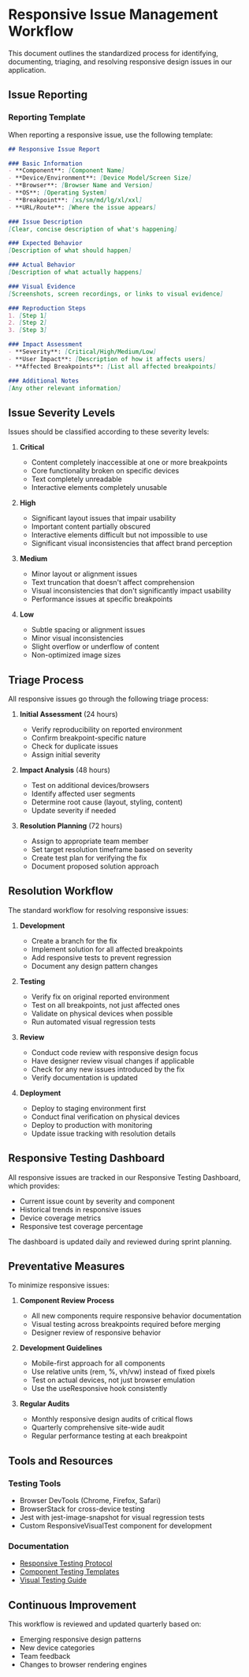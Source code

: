 
# Responsive Issue Management Workflow

This document outlines the standardized process for identifying, documenting, triaging, and resolving responsive design issues in our application.

## Issue Reporting

### Reporting Template

When reporting a responsive issue, use the following template:

```markdown
## Responsive Issue Report

### Basic Information
- **Component**: [Component Name]
- **Device/Environment**: [Device Model/Screen Size]
- **Browser**: [Browser Name and Version]
- **OS**: [Operating System]
- **Breakpoint**: [xs/sm/md/lg/xl/xxl]
- **URL/Route**: [Where the issue appears]

### Issue Description
[Clear, concise description of what's happening]

### Expected Behavior
[Description of what should happen]

### Actual Behavior
[Description of what actually happens]

### Visual Evidence
[Screenshots, screen recordings, or links to visual evidence]

### Reproduction Steps
1. [Step 1]
2. [Step 2]
3. [Step 3]

### Impact Assessment
- **Severity**: [Critical/High/Medium/Low]
- **User Impact**: [Description of how it affects users]
- **Affected Breakpoints**: [List all affected breakpoints]

### Additional Notes
[Any other relevant information]
```

## Issue Severity Levels

Issues should be classified according to these severity levels:

1. **Critical**
   - Content completely inaccessible at one or more breakpoints
   - Core functionality broken on specific devices
   - Text completely unreadable
   - Interactive elements completely unusable

2. **High**
   - Significant layout issues that impair usability
   - Important content partially obscured
   - Interactive elements difficult but not impossible to use
   - Significant visual inconsistencies that affect brand perception

3. **Medium**
   - Minor layout or alignment issues
   - Text truncation that doesn't affect comprehension
   - Visual inconsistencies that don't significantly impact usability
   - Performance issues at specific breakpoints

4. **Low**
   - Subtle spacing or alignment issues
   - Minor visual inconsistencies
   - Slight overflow or underflow of content
   - Non-optimized image sizes

## Triage Process

All responsive issues go through the following triage process:

1. **Initial Assessment** (24 hours)
   - Verify reproducibility on reported environment
   - Confirm breakpoint-specific nature
   - Check for duplicate issues
   - Assign initial severity

2. **Impact Analysis** (48 hours)
   - Test on additional devices/browsers
   - Identify affected user segments
   - Determine root cause (layout, styling, content)
   - Update severity if needed

3. **Resolution Planning** (72 hours)
   - Assign to appropriate team member
   - Set target resolution timeframe based on severity
   - Create test plan for verifying the fix
   - Document proposed solution approach

## Resolution Workflow

The standard workflow for resolving responsive issues:

1. **Development**
   - Create a branch for the fix
   - Implement solution for all affected breakpoints
   - Add responsive tests to prevent regression
   - Document any design pattern changes

2. **Testing**
   - Verify fix on original reported environment
   - Test on all breakpoints, not just affected ones
   - Validate on physical devices when possible
   - Run automated visual regression tests

3. **Review**
   - Conduct code review with responsive design focus
   - Have designer review visual changes if applicable
   - Check for any new issues introduced by the fix
   - Verify documentation is updated

4. **Deployment**
   - Deploy to staging environment first
   - Conduct final verification on physical devices
   - Deploy to production with monitoring
   - Update issue tracking with resolution details

## Responsive Testing Dashboard

All responsive issues are tracked in our Responsive Testing Dashboard, which provides:

- Current issue count by severity and component
- Historical trends in responsive issues
- Device coverage metrics
- Responsive test coverage percentage

The dashboard is updated daily and reviewed during sprint planning.

## Preventative Measures

To minimize responsive issues:

1. **Component Review Process**
   - All new components require responsive behavior documentation
   - Visual testing across breakpoints required before merging
   - Designer review of responsive behavior

2. **Development Guidelines**
   - Mobile-first approach for all components
   - Use relative units (rem, %, vh/vw) instead of fixed pixels
   - Test on actual devices, not just browser emulation
   - Use the useResponsive hook consistently

3. **Regular Audits**
   - Monthly responsive design audits of critical flows
   - Quarterly comprehensive site-wide audit
   - Regular performance testing at each breakpoint

## Tools and Resources

### Testing Tools
- Browser DevTools (Chrome, Firefox, Safari)
- BrowserStack for cross-device testing
- Jest with jest-image-snapshot for visual regression tests
- Custom ResponsiveVisualTest component for development

### Documentation
- [Responsive Testing Protocol](../RESPONSIVE_TESTING_PROTOCOL.md)
- [Component Testing Templates](./COMPONENT_TESTING_TEMPLATE.md)
- [Visual Testing Guide](./VISUAL_TESTING_GUIDE.md)

## Continuous Improvement

This workflow is reviewed and updated quarterly based on:
- Emerging responsive design patterns
- New device categories
- Team feedback
- Changes to browser rendering engines

